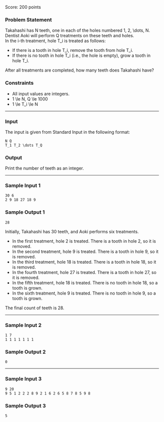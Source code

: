 Score: 200 points

### Problem Statement

Takahashi has N teeth, one in each of the holes numbered 1, 2, \dots, N.  
Dentist Aoki will perform Q treatments on these teeth and holes.  
In the i-th treatment, hole T\_i is treated as follows:

* If there is a tooth in hole T\_i, remove the tooth from hole T\_i.
* If there is no tooth in hole T\_i (i.e., the hole is empty), grow a tooth in hole T\_i.

After all treatments are completed, how many teeth does Takahashi have?

### Constraints

* All input values are integers.
* 1 \le N, Q \le 1000
* 1 \le T\_i \le N

---

### Input

The input is given from Standard Input in the following format:

```
N Q
T_1 T_2 \dots T_Q
```

### Output

Print the number of teeth as an integer.

---

### Sample Input 1

```
30 6
2 9 18 27 18 9
```

### Sample Output 1

```
28
```

Initially, Takahashi has 30 teeth, and Aoki performs six treatments.

* In the first treatment, hole 2 is treated. There is a tooth in hole 2, so it is removed.
* In the second treatment, hole 9 is treated. There is a tooth in hole 9, so it is removed.
* In the third treatment, hole 18 is treated. There is a tooth in hole 18, so it is removed.
* In the fourth treatment, hole 27 is treated. There is a tooth in hole 27, so it is removed.
* In the fifth treatment, hole 18 is treated. There is no tooth in hole 18, so a tooth is grown.
* In the sixth treatment, hole 9 is treated. There is no tooth in hole 9, so a tooth is grown.

The final count of teeth is 28.

---

### Sample Input 2

```
1 7
1 1 1 1 1 1 1
```

### Sample Output 2

```
0
```

---

### Sample Input 3

```
9 20
9 5 1 2 2 2 8 9 2 1 6 2 6 5 8 7 8 5 9 8
```

### Sample Output 3

```
5
```